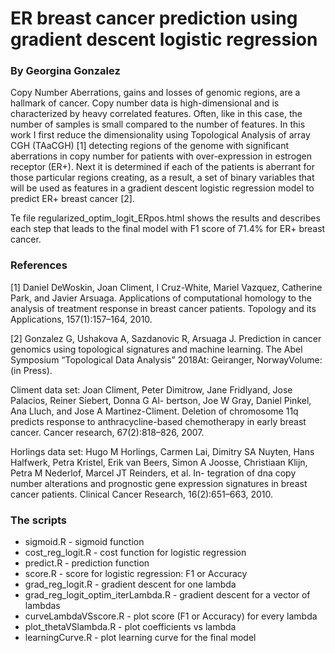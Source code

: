 # ER breast cancer prediction using gradient descent logistic regression
### By Georgina Gonzalez

Copy Number Aberrations, gains and losses of genomic regions, are a hallmark of cancer. Copy number data is high-dimensional and is characterized by heavy correlated features. Often, like in this case, the number of samples is small compared to the number of features. In this work I first reduce the dimensionality using Topological Analysis of array CGH (TAaCGH) [1] detecting regions of the genome with significant aberrations in copy number for patients with over-expression in estrogen receptor (ER+). Next it is determined if each of the patients is aberrant for those particular regions creating, as a result, a set of binary variables that will be used as features in a gradient descent logistic regression model to predict ER+ breast cancer [2].

Te file regularized_optim_logit_ERpos.html shows the results and describes each step that leads to the final model with F1 score of 71.4% for ER+ breast cancer.

### References

[1] Daniel DeWoskin, Joan Climent, I Cruz-White, Mariel Vazquez, Catherine Park, and Javier Arsuaga. Applications of computational homology to the analysis of treatment response in breast cancer patients. Topology and its Applications, 157(1):157–164, 2010.

[2] Gonzalez G, Ushakova A, Sazdanovic R, Arsuaga J. Prediction in cancer genomics using topological signatures and machine learning. The Abel Symposium “Topological Data Analysis” 2018At: Geiranger, NorwayVolume: (in Press).

Climent data set: Joan Climent, Peter Dimitrow, Jane Fridlyand, Jose Palacios, Reiner Siebert, Donna G Al- bertson, Joe W Gray, Daniel Pinkel, Ana Lluch, and Jose A Martinez-Climent. Deletion of chromosome 11q predicts response to anthracycline-based chemotherapy in early breast cancer. Cancer research, 67(2):818–826, 2007.

Horlings data set: Hugo M Horlings, Carmen Lai, Dimitry SA Nuyten, Hans Halfwerk, Petra Kristel, Erik van Beers, Simon A Joosse, Christiaan Klijn, Petra M Nederlof, Marcel JT Reinders, et al. In- tegration of dna copy number alterations and prognostic gene expression signatures in breast cancer patients. Clinical Cancer Research, 16(2):651–663, 2010.

### The scripts
- sigmoid.R  - sigmoid function
- cost_reg_logit.R  - cost function for logistic regression
- predict.R   - prediction function
- score.R   - score for logistic regression: F1 or Accuracy
- grad_reg_logit.R   - gradient descent for one lambda
- grad_reg_logit_optim_iterLambda.R   - gradient descent for a vector of lambdas
- curveLambdaVSscore.R   - plot score (F1 or Accuracy) for every lambda
- plot_thetaVSlambda.R   - plot coefficients vs lambda
- learningCurve.R   - plot learning curve for the final model
